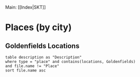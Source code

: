 Main: [[Index|SKT]]

# Places (by city)

## Goldenfields Locations
```dataview
table description as "Description"
where type = "place" and contains(locations, Goldenfields)
and file.name != "Place"
sort file.name asc
```